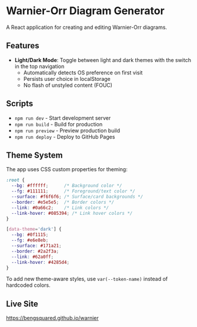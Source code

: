 # Warnier-Orr Diagram Generator

A React application for creating and editing Warnier-Orr diagrams.

## Features

- **Light/Dark Mode**: Toggle between light and dark themes with the switch in the top navigation
  - Automatically detects OS preference on first visit
  - Persists user choice in localStorage
  - No flash of unstyled content (FOUC)

## Scripts

- `npm run dev` - Start development server
- `npm run build` - Build for production
- `npm run preview` - Preview production build
- `npm run deploy` - Deploy to GitHub Pages

## Theme System

The app uses CSS custom properties for theming:

```css
:root {
  --bg: #ffffff;      /* Background color */
  --fg: #111111;      /* Foreground/text color */
  --surface: #f6f6f6; /* Surface/card backgrounds */
  --border: #e5e5e5;  /* Border colors */
  --link: #0a66c2;    /* Link colors */
  --link-hover: #085394; /* Link hover colors */
}

[data-theme='dark'] {
  --bg: #0f1115;
  --fg: #e6e8eb;
  --surface: #171a21;
  --border: #2a2f3a;
  --link: #62a0ff;
  --link-hover: #4285d4;
}
```

To add new theme-aware styles, use `var(--token-name)` instead of hardcoded colors.

## Live Site

https://bengsquared.github.io/warnier
